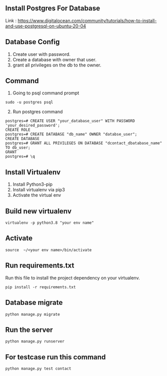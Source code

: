 ## Install Postgres For Database
Link : https://www.digitalocean.com/community/tutorials/how-to-install-and-use-postgresql-on-ubuntu-20-04

## Database Config
1. Create user with password.
2. Create a database with owner that user.
3. grant all privileges on the db to the owner.
## Command
1. Going to psql command prompt
```
sudo -u postgres psql
```
2. Run postgres command
```
postgres=# CREATE USER "your_database_user" WITH PASSWORD 'your_desired_password';
CREATE ROLE
postgres=# CREATE DATABASE "db_name" OWNER "databse_user";
CREATE DATABASE
postgres=# GRANT ALL PRIVILEGES ON DATABASE "dcontact_dbatabase_name" TO db_user;
GRANT
postgres=# \q

```

## Install Virtualenv
1. Install Python3-pip
2. Install virtualenv via pip3
3. Activate the virtual env

## Build new virtualenv
```
virtualenv -p python3.8 "your env name"
```
## Activate
```
source  ~/<your env name>/bin/activate
```
## Run requirements.txt
Run this file to install the project dependency on your virtualenv.

```
pip install -r requirements.txt
```

## Database migrate
```
python manage.py migrate
```
## Run the server
```
python manage.py runserver
```

## For testcase run this command
```
python manage.py test contact
```
